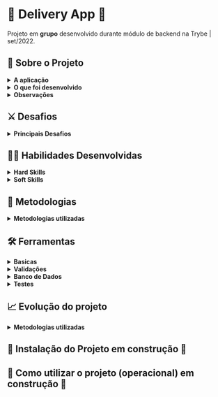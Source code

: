 <!-- Olá, Tryber!

Esse é apenas um arquivo inicial para o README do seu projeto.

É essencial que você preencha esse documento por conta própria, ok?

Não deixe de usar nossas dicas de escrita de README de projetos, e deixe sua criatividade brilhar!

⚠️ IMPORTANTE: você precisa deixar nítido:
- quais arquivos/pastas foram desenvolvidos por você; 
- quais arquivos/pastas foram desenvolvidos por outra pessoa estudante;
- quais arquivos/pastas foram desenvolvidos pela Trybe.
-->

# 🍻 Delivery App 🍻
Projeto em **grupo** desenvolvido durante módulo de backend na Trybe | set/2022.

## :page_with_curl: Sobre o Projeto

<details>
  <summary markdown="span"><strong>A aplicação</strong></summary><br />
    <!-- ![Exemplo app front](assets/front-example.png) -->

  O app de delivery tem como foco melhorar a vida do usuario que pode, a qualquer momento, ter sua bebida entregue em casa.
  
  O objetivo foi criar e integrar tanto o back-end quanto o front-end, criando uma plataforma de delivery de cerveja. 🍻

</details>
<details>
  <summary markdown="span"><strong>O que foi desenvolvido</strong></summary><br />

  Para esse projeto, foi desenvolvida uma API RESTful com aplicações frontend e backend integradas através do docker-compose, que consomem um banco de dados.

  Construímos o front-end em __React utilizando context e a biblioteca tailwind para estilizar o app__. O back-end foi __desenvolvido em Javascript com Node.JS e banco de dados MySQL com modelagem de dados através do ORM Sequelize__.
  

</details>
<details>
<summary><strong>Observações</strong></summary><br />
  
* Destaco aqui as funcionalidades do projeto desenvolvidas por mim;    
  * backend: toda a rota de customer incluindo; getProductById, getAllProducts, getAllSellers, getOrderByOrderId, getOrdersByCustomerId, createSale, update
  * frontend: componentes e pages; CheckoutCard, OrderHeader, Checkout
  
* O projeto foi desenvolvido com base em requisitos definidos pela Trybe dentro de um tempo pré determinado.
</details>

## ⚔️ Desafios
<details>
<summary><strong>Principais Desafios</strong></summary><br />
  
* Trabalhar em equipe já é por si só um desafio; posso dizer que obtivemos total sucesso, conseguimos formar uma equipe coesa e colaborativa onde a pro atividade foi um destaque.
* Os conceitos nas stacks já eram conhecidos, ressalvo aqui o engajamento da equipe quando surgia um bug ou dificuldade em algum requisito 
* Um dos desafios foi lidar com os testes da Trybe pois alguns requisitos não estavam suficientemente claros e necessitava de entendimento dos testes para serem concluidos
* Resgatar o React, pois estávamos há alguns meses só trabalhando com backend
</details>

## :woman_technologist: Habilidades Desenvolvidas
<details>
<summary><strong>Hard Skills</strong></summary><br />
  
* Principais hard skills desenvolvidas:
  * Mais um projeto para reforçar JavaScript com Node.JS
  * arquitetura MSC
  * SOLID
  
</details>

<details>
<summary><strong>Soft Skills</strong></summary><br />
  
* Inteligência Emocional
* Trabalho em Equipe
* Colaboração
* Comunicação Assertiva
* Gestão do Tempo
* Compartilhar conhecimentos com a equipe
</details>

## :memo: Metodologias
<details>
<summary><strong>Metodologias utilizadas</strong></summary><br />

* SOLID
* AGILE
* Arquitetura MSC
</details>

## :hammer_and_wrench: Ferramentas

<details>
<summary><strong>Basicas</strong></summary><br />
  
* JavaScript
* Node.js
* cors
* dotenv
* express
* express-async-errors
* React
* Tailwind Css
  
</details>
<details>
<summary><strong>Validações</strong></summary><br />

* JWT
* Joi
</details>
<details>
<summary><strong>Banco de Dados</strong></summary><br />
  
* MySQL
* Sequelize
</details>
<details>
<summary><strong>Testes</strong></summary><br />
  
* Chai/ chai-http
* Mocha
* Sinon
* NYC
</details>

## 📈 Evolução do projeto
<details>
<summary><strong>Metodologias utilizadas</strong></summary><br />

* Necessita refatoração
* Limpeza do Código
* testes: atingir cobertura de 100%
</details>

## 🚧 Instalação do Projeto em construção 🚧
<!--
<details>
  <summary markdown="span"><strong>Tutorial para rodar localmente</strong></summary><br />
  
Após cada um dos passos, haverá um exemplo....

1. Abra o terminal e crie um diretório no local de sua preferência com o comando **mkdir**:
```javascript
  mkdir projetos
```


2. Entre no diretório que acabou de criar e depois clone o projeto:
```javascript
  cd projetos
  git clone git@github.com:...
```


3. Para evitar problemas de **CORS**, utilize a extensão **Live Server** do **VSCode** para conseguir carregar todos os assets externos, com o servidor rodando, abra o arquivo **index.html**, não é necessário rodar um **npm install** para ver o jogo rodando.

Se você apenas der duplo clique no arquivo **index.html**, o projeto não vai abrir em seu navegador e se você abrir o console, verá um problema de **CORS**.
</details>
-->
## 🚧 Como utilizar o projeto (operacional) em construção 🚧
<!--
Quais as possibilidades de uso da aplicação.
<br />
front > explicação de como funciona a interface.
<br />
back > insomia, como funciona o crud  e descrição das rotas. Tabela de rotas? (opção de visualização)
-->

